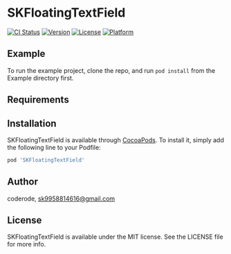 # SKFloatingTextField

[![CI Status](https://img.shields.io/travis/coderode/SKFloatingTextField.svg?style=flat)](https://travis-ci.org/coderode/SKFloatingTextField)
[![Version](https://img.shields.io/cocoapods/v/SKFloatingTextField.svg?style=flat)](https://cocoapods.org/pods/SKFloatingTextField)
[![License](https://img.shields.io/cocoapods/l/SKFloatingTextField.svg?style=flat)](https://cocoapods.org/pods/SKFloatingTextField)
[![Platform](https://img.shields.io/cocoapods/p/SKFloatingTextField.svg?style=flat)](https://cocoapods.org/pods/SKFloatingTextField)

## Example

To run the example project, clone the repo, and run `pod install` from the Example directory first.

## Requirements

## Installation

SKFloatingTextField is available through [CocoaPods](https://cocoapods.org). To install
it, simply add the following line to your Podfile:

```ruby
pod 'SKFloatingTextField'
```

## Author

coderode, sk9958814616@gmail.com

## License

SKFloatingTextField is available under the MIT license. See the LICENSE file for more info.
